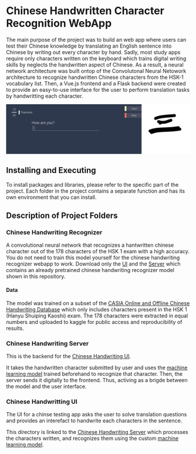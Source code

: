 # Chinese Handwritten Character Recognition WebApp

The main purpose of the project was to build an web app where users can test their Chinese knowledge by translating an English sentence into Chinese by writing out every character by hand. Sadly, most study apps require only characters written on the keyboard which trains digital writing skills by neglects the handwritten aspect of Chinese. As a result, a neural network architecture was built ontop of the Convolutonal Neural Netowork architecture to recognize handwritten Chinese characters from the HSK-1 vocabulary list. Then, a Vue.js frontend and a Flask backend were created to provide an easy-to-use interface for the user to perform translation tasks by handwritting each character. 

![Demo](/figs/demo.png)

## Installing and Executing

To install packages and libraries, please refer to the specific part of the project. Each folder in the project contains a separate function and has its own environment that you can install.

## Description of Project Folders

### Chinese Handwriting Recognizer

A convolutional neural network that recognizes a hantwritten chinese character out of the 178 characters of the HSK 1 exam with a high accuracy. You do not need to train this model yourself for the chinese handwriting recognizer webapp to work. Download only the [UI](chinese_handwriting_interface) and the [Server](chinese_handwriting_server) which contains an already pretrained chinese handwriting recognizer model shown in this repository.

#### Data
The model was trained on a subset of the [CASIA Online and Offline Chinese Handwriting Database](https://nlpr.ia.ac.cn/databases/handwriting/Download.html) which only includes characters present in the HSK 1 (Hanyu Shuiping Kaoshi) exam. The 178 characters were extracted in equal numbers and uploaded to kaggle for public access and reproducibility of results.

### Chinese Handwriting Server

This is the backend for the [Chinese Handwriting UI](chinese_handwriting_interface).

It takes the handwritten character submitted by user and uses the [machine learning model](chinese_handwriting_recognizer) trained beforehand to recognize that character. Then, the server sends it digitally to the frontend. Thus, activing as a brigde between the model and the user interface.

### Chinese Handwritting UI

The UI for a chinse testing app asks the user to solve translation questions and provides an interefact to handwrite each characters in the sentence.

This directory is linked to the [Chinese Handwriting Server](chinese_handwriting_server) which processes the characters written, and recognizes them using the custom [machine learning model](chinese_handwriting_recognizer).

